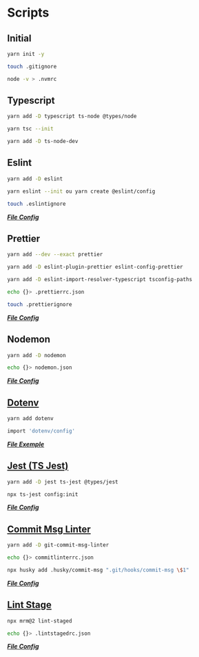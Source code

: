# Scripts

## Initial
```sh
yarn init -y
```
```sh
touch .gitignore
```
```sh
node -v > .nvmrc
```

## Typescript
```sh
yarn add -D typescript ts-node @types/node
```
```sh
yarn tsc --init
```
```sh
yarn add -D ts-node-dev
```

## Eslint
```sh
yarn add -D eslint
```
```sh
yarn eslint --init ou yarn create @eslint/config
```
```sh
touch .eslintignore
```
***[File Config](https://github.com/natanaelsc96/node-project-base/blob/main/.eslintrc.json)***

## Prettier
```sh
yarn add --dev --exact prettier
```
```sh
yarn add -D eslint-plugin-prettier eslint-config-prettier
```
```sh
yarn add -D eslint-import-resolver-typescript tsconfig-paths
```
```sh
echo {}> .prettierrc.json
```
```sh
touch .prettierignore
```
***[File Config](https://github.com/natanaelsc96/node-project-base/blob/main/.prettierrc.json)***

## Nodemon
```sh
yarn add -D nodemon
```
```sh
echo {}> nodemon.json
```
***[File Config](https://github.com/natanaelsc96/node-project-base/blob/main/nodemon.json)***

## [Dotenv](https://github.com/motdotla/dotenv)
```sh
yarn add dotenv
```
```sh
import 'dotenv/config'
```
***[File Exemple](https://github.com/natanaelsc96/node-project-base/blob/main/.env.exemple)***

## [Jest (TS Jest)](https://github.com/kulshekhar/ts-jest)
```sh
yarn add -D jest ts-jest @types/jest
```
```sh
npx ts-jest config:init
```
***[File Config](https://github.com/natanaelsc96/node-project-base/blob/main/jest.config.js)***

## [Commit Msg Linter](https://github.com/legend80s/commit-msg-linter)
```sh
yarn add -D git-commit-msg-linter
```
```sh
echo {}> commitlinterrc.json
```
```sh
npx husky add .husky/commit-msg ".git/hooks/commit-msg \$1"
```
***[File Config](https://github.com/natanaelsc96/node-project-base/blob/main/commitlinterrc.json)***

## [Lint Stage](https://github.com/okonet/lint-staged)
```sh
npx mrm@2 lint-staged
```
```sh
echo {}> .lintstagedrc.json
```
***[File Config](https://github.com/natanaelsc96/node-project-base/blob/main/.lintstagedrc.json)***
